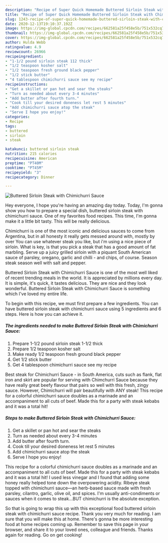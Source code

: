 ```yaml
---
description: "Recipe of Super Quick Homemade Buttered Sirloin Steak with Chimichurri Sauce"
title: "Recipe of Super Quick Homemade Buttered Sirloin Steak with Chimichurri Sauce"
slug: 1243-recipe-of-super-quick-homemade-buttered-sirloin-steak-with-chimichurri-sauce
date: 2020-12-13T19:10:37.192Z
image: https://img-global.cpcdn.com/recipes/662581a25f458e5b/751x532cq70/buttered-sirloin-steak-with-chimichurri-sauce-recipe-main-photo.jpg
thumbnail: https://img-global.cpcdn.com/recipes/662581a25f458e5b/751x532cq70/buttered-sirloin-steak-with-chimichurri-sauce-recipe-main-photo.jpg
cover: https://img-global.cpcdn.com/recipes/662581a25f458e5b/751x532cq70/buttered-sirloin-steak-with-chimichurri-sauce-recipe-main-photo.jpg
author: Hulda Webb
ratingvalue: 4.9
reviewcount: 26966
recipeingredient:
- "1-1/2 pound sirloin steak 112 thick"
- "1/2 teaspoon kosher salt"
- "1/2 teaspoon fresh ground black pepper"
- "1/2 stick butter"
- "4 tablespoon chimichurri sauce see my recipe"
recipeinstructions:
- "Get a skillet or pan hot and sear the steaks"
- "Turn as needed about every 3-4 minutes"
- "Add butter after fourth turn."
- "Cook till your desired doneness let rest 5 minutes"
- "Add chimichurri sauce atop the steak"
- "Serve I hope you enjoy!"
categories:
- Recipe
tags:
- buttered
- sirloin
- steak

katakunci: buttered sirloin steak 
nutrition: 215 calories
recipecuisine: American
preptime: "PT40M"
cooktime: "PT45M"
recipeyield: "3"
recipecategory: Dinner

---
```



![Buttered Sirloin Steak with Chimichurri Sauce](https://img-global.cpcdn.com/recipes/662581a25f458e5b/751x532cq70/buttered-sirloin-steak-with-chimichurri-sauce-recipe-main-photo.jpg)

Hey everyone, I hope you're having an amazing day today. Today, I'm gonna show you how to prepare a special dish, buttered sirloin steak with chimichurri sauce. One of my favorites food recipes. This time, I'm gonna make it a little bit tasty. This will be really delicious.

Chimichurri is one of the most iconic and delicious sauces to come from Argentina, but in all honesty it really gets messed around with, mostly by over You can use whatever steak you like, but i&#39;m using a nice piece of sirloin. What is key, is that you pick a steak that has a good amount of fat marbling. Serve up a juicy grilled sirloin with a piquant South American sauce of parsley, oregano, garlic and chilli - and chips, of course. Season steak season well with salt and pepper.

Buttered Sirloin Steak with Chimichurri Sauce is one of the most well liked of recent trending meals in the world. It is appreciated by millions every day. It is simple, it's quick, it tastes delicious. They are nice and they look wonderful. Buttered Sirloin Steak with Chimichurri Sauce is something which I've loved my entire life.


To begin with this recipe, we must first prepare a few ingredients. You can have buttered sirloin steak with chimichurri sauce using 5 ingredients and 6 steps. Here is how you can achieve it.

<!--inarticleads1-->

##### The ingredients needed to make Buttered Sirloin Steak with Chimichurri Sauce:

1. Prepare 1-1/2 pound sirloin steak 1-1/2 thick
1. Prepare 1/2 teaspoon kosher salt
1. Make ready 1/2 teaspoon fresh ground black pepper
1. Get 1/2 stick butter
1. Get 4 tablespoon chimichurri sauce see my recipe


Best steak for Chimichurri Sauce - in South America, cuts such as flank, flat iron and skirt are popular for serving with Chimchurri Sauce because they have really great beefy flavour that pairs so well with this fresh, zingy sauce. However, Chimichurri will pair beautifully with ANY steak! This recipe for a colorful chimichurri sauce doubles as a marinade and an accompaniment to all cuts of beef. Made this for a party with steak kebabs and it was a total hit! 

<!--inarticleads2-->

##### Steps to make Buttered Sirloin Steak with Chimichurri Sauce:

1. Get a skillet or pan hot and sear the steaks
1. Turn as needed about every 3-4 minutes
1. Add butter after fourth turn.
1. Cook till your desired doneness let rest 5 minutes
1. Add chimichurri sauce atop the steak
1. Serve I hope you enjoy!


This recipe for a colorful chimichurri sauce doubles as a marinade and an accompaniment to all cuts of beef. Made this for a party with steak kebabs and it was a total hit! I used less vinegar and I found that adding some honey really helped tone down the overpowering acidity. Ribeye steak topped with chimichurri sauce—an herb-based sauce made with fresh parsley, cilantro, garlic, olive oil, and spices. I&#39;m usually anti-condiments or sauces when it comes to steak…BUT chimichurri is the absolute exception. 

So that is going to wrap this up with this exceptional food buttered sirloin steak with chimichurri sauce recipe. Thank you very much for reading. I am sure that you will make this at home. There's gonna be more interesting food at home recipes coming up. Remember to save this page in your browser, and share it to your loved ones, colleague and friends. Thanks again for reading. Go on get cooking!
